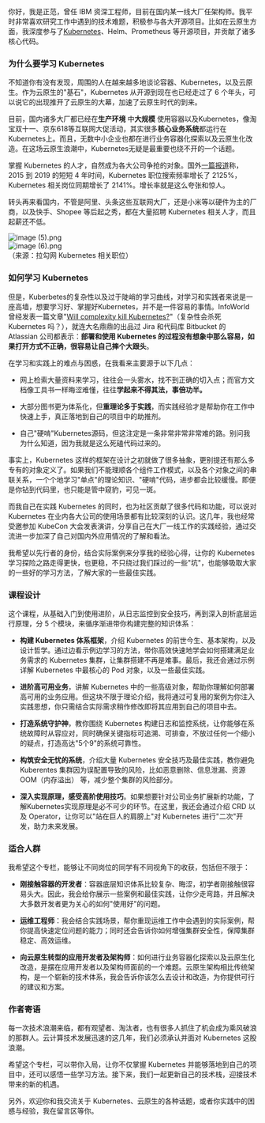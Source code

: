 你好，我是正范，曾任 IBM 资深工程师，目前在国内某一线大厂任架构师。我平时非常喜欢研究工作中遇到的技术难题，积极参与各大开源项目。比如在云原生方面，我深度参与了[Kubernetes](http://github.com/kubernetes/kubernetes)、Helm、Prometheus 等开源项目，并贡献了诸多核心代码。

### 为什么要学习 Kubernetes

不知道你有没有发现，周围的人在越来越多地谈论容器、Kubernetes，以及云原生。作为云原生的"基石"，Kubernetes 从开源到现在也已经走过了 6 个年头，可以说它的出现推开了云原生的大幕，加速了云原生时代的到来。

目前，国内诸多大厂都已经在**生产环境** 中**大规模** 使用容器以及Kubernetes，像淘宝双十一、京东618等互联网大促活动，其实很多**核心业务系统**都运行在Kubernetes上。而且，无数中小企业也都在进行业务容器化探索以及云原生化改造。在这场云原生浪潮中，Kubernetes无疑是最重要也绕不开的一个话题。

掌握 Kubernetes 的人才，自然成为各大公司争抢的对象。国外[一篇报道](https://www.techrepublic.com/article/why-kubernetes-job-searches-grew-by-more-than-2000-in-4-years/)称， 2015 到 2019 的短短 4 年时间，Kubernetes 职位搜索频率增长了 2125%，Kubernetes 相关岗位同期增长了 2141%。增长率就是这么夸张和惊人。

转头再来看国内，不管是阿里、头条这些互联网大厂，还是小米等以硬件为主的厂商，以及快手、Shopee 等后起之秀，都在大量招聘 Kubernetes 相关人才，而且起薪还不低。

![image (5).png](https://s0.lgstatic.com/i/image/M00/45/B0/Ciqc1F9DXw2AbVbEAAUV0CqQDuQ392.png)  
![image (6).png](https://s0.lgstatic.com/i/image/M00/45/BB/CgqCHl9DXyGAXmmqAAHDUqw7jCo427.png)  
（来源：拉勾网 Kubernetes 相关职位）

### 如何学习 Kubernetes

但是，Kuberbetes的复杂性以及过于陡峭的学习曲线，对学习和实践者来说是一座高墙，想要学习好、掌握好Kubernetes，并不是一件容易的事情。InfoWorld 曾经发表一篇文章"[Will complexity kill Kubernetes?](https://www.infoworld.com/article/3409980/will-complexity-kill-kubernetes.html)"（复杂性会杀死 Kubernetes 吗？），就连大名鼎鼎的出品过 Jira 和代码库 Bitbucket 的 Atlassian 公司都表示：**部署和使用 Kubernetes 的过程没有想象中那么容易，如果打开方式不正确，很容易让自己摔个大跟头**。

在学习和实践上的难点与困惑，在我看来主要源于以下几点：

* 网上检索大量资料来学习，往往会一头雾水，找不到正确的切入点；而官方文档像工具书一样晦涩难懂，往往**学起来不得其法，事倍功半。**

* 大部分图书更为体系化，但**重理论多于实践**，而实践经验才是帮助你在工作中快速上手，真正落地到自己的项目中的助推剂。

* 自己"硬啃"Kubernetes源码，但这注定是一条非常非常非常难的路。别问我为什么知道，因为我就是这么死磕代码过来的。

事实上，Kubernetes 这样的框架在设计之初就做了很多抽象，更别提还有那么多专有的对象定义了。如果我们不能理顺各个组件工作模式，以及各个对象之间的串联关系，一个个地学习"单点"的理论知识、"硬啃"代码，进步都会比较缓慢。即便是你钻到代码里，也只能是管中窥豹，可见一斑。

而我自己在实践 Kubernetes 的同时，也为社区贡献了很多代码和功能，可以说对 Kubernetes 在业内各大公司的使用场景都有比较深刻的认识。这几年，我也经常受邀参加 KubeCon 大会发表演讲，分享自己在大厂一线工作的实践经验，通过交流进一步加深了自己对国内外应用情况的了解和看法。

我希望以先行者的身份，结合实际案例来分享我的经验心得，让你的 Kubernetes 学习探险之路走得更快，也更稳，不只绕过我们踩过的一些"坑"，也能够吸取大家的一些好的学习方法，了解大家的一些最佳实践。

### 课程设计

这个课程，从基础入门到使用进阶，从日志监控到安全技巧，再到深入剖析底层运行原理，分 5 个模块，来循序渐进带你构建完整的知识体系：

* **构建 Kubernetes 体系框架**，介绍 Kubernetes 的前世今生、基本架构，以及设计哲学。通过边看示例边学习的方法，带你高效快速地学会如何搭建满足业务需求的 Kubernetes 集群，让集群搭建不再是难事。最后，我还会通过示例详解 Kubernetes 中最核心的 Pod 对象，以及一些最佳实践。

* **进阶高可用业务**，讲解 Kubernetes 中的一些高级对象，帮助你理解如何部署高可用的业务应用。但这块不限于理论介绍，我将通过可复用的案例为你注入实践思想，你只需结合实际需求稍作修改即将其应用到自己的项目中去。

* **打造系统守护神**，教你围绕 Kubernetes 构建日志和监控系统，让你能够在系统故障时从容应对，同时确保关键指标可追溯、可排查，不放过任何一个细小的疑点，打造高达"5个9"的系统可靠性。

* **构筑安全无忧的系统**，介绍大量 Kubernetes 安全技巧及最佳实践，教你避免 Kuberentes 集群因为误配置导致的风险，比如恶意删除、信息泄漏、资源 OOM（内存溢出） 等，减少整个集群的风险部分。

* **深入实现原理，感受高阶使用技巧**。如果想要针对公司业务扩展新的功能，了解Kubernetes实现原理是必不可少的环节。在这里，我还会通过介绍 CRD 以及 Operator，让你可以"站在巨人的肩膀上"对 Kubernetes 进行"二次"开发，助力未来发展。

### 适合人群

我希望这个专栏，能够让不同岗位的同学有不同视角下的收获，包括但不限于：

* **刚接触容器的开发者**：容器底层知识体系比较复杂、晦涩，初学者刚接触很容易头大。因此，我会给你展示一些案例和最佳实践，让你少走弯路，并且解决大多数开发者更为关心的如何"使用好"的问题。

* **运维工程师**：我会结合实践场景，帮你重现运维工作中会遇到的实际案例，帮你提高快速定位问题的能力；同时还会告诉你如何增强集群安全性，保障集群稳定、高效运维。

* **向云原生转型的应用开发者及架构师**：如何进行业务容器化探索以及云原生化改造，是摆在应用开发者以及架构师面前的一个难题。云原生架构相比传统架构，是一个崭新的技术体系，我会告诉你该怎么去设计和改造，为你提供可行的建议和方案。

### 作者寄语

每一次技术浪潮来临，都有观望者、淘汰者，也有很多人抓住了机会成为乘风破浪的那群人。云计算技术发展迅速的这几年，我们必须承认并面对 Kubernetes 这股浪潮。

希望这个专栏，可以带你入局，让你不仅掌握 Kubernetes 并能够落地到自己的项目中，还可以感悟一些学习方法。接下来，我们一起更新自己的技术栈，迎接技术带来的新的机遇。

另外，欢迎你和我交流关于 Kubernetes、云原生的各种话题，或者你实践中的困惑与经验，我在留言区等你。
